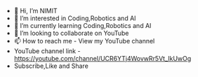 - 👋 Hi, I’m NIMIT
- 👀 I’m interested in Coding,Robotics and AI
- 🌱 I’m currently learning Coding,Robotics and AI
- 💞️ I’m looking to collaborate on YouTube 
- 📫 How to reach me - View my YouTube channel 
- YouTube channel link - https://youtube.com/channel/UCR6YTj4WovwRr5Vt_IkUwOg
- Subscribe,Like and Share

<!---
NIMIT28/NIMIT28 is a ✨ special ✨ repository because its `README.md` (this file) appears on your GitHub profile.
You can click the Preview link to take a look at your changes.
--->

